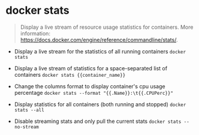 # docker stats
> Display a live stream of resource usage statistics for containers.
> More information: <https://docs.docker.com/engine/reference/commandline/stats/>.

- Display a live stream for the statistics of all running containers
`docker stats`

- Display a live stream of statistics for a space-separated list of containers
`docker stats {{container_name}}`

- Change the columns format to display container's cpu usage percentage
`docker stats --format "{{.Name}}:\t{{.CPUPerc}}"`

- Display statistics for all containers (both running and stopped)
`docker stats --all`

- Disable streaming stats and only pull the current stats
`docker stats --no-stream`
